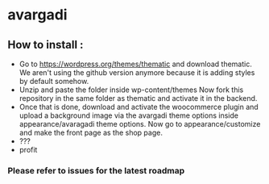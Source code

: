avargadi
========

## How to install :

- Go to https://wordpress.org/themes/thematic and download thematic. We aren't using the github version anymore because it is adding styles by default somehow.
- Unzip and paste the folder inside wp-content/themes
Now fork this repository in the same folder as thematic and activate it in the backend.
- Once that is done, download and activate the woocommerce plugin and upload a background image via the avargadi theme options inside appearance/avaragadi theme options.
Now go to appearance/customize and make the front page as the shop page.
- ???
- profit

### Please refer to issues for the latest roadmap